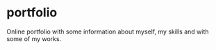 # portfolio
Online portfolio with some information about myself, my skills and with some of my works.
